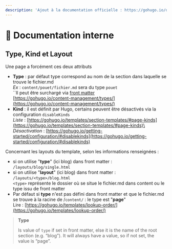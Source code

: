 ```yaml
---
description: 'Ajout à la documentation officielle : https://gohugo.io/documentation/'
---
```


# 📑 Documentation interne

## Type, Kind et Layout

Une page a forcément ces deux attributs

* **Type** : par défaut type correspond au nom de la section dans laquelle se trouve le fichier.md\
  _Ex_ : `content/pouet/fichier.md` sera du type `pouet`\
  ``Il peut être surchargé via [front matter](https://gohugo.io/content-management/front-matter/)\
  [https://gohugo.io/content-management/types/](https://gohugo.io/content-management/types/)
* **Kind** : il est définit par Hugo, certains peuvent être désactivés via la configuration `disableKinds`\
  _Liste_ : [https://gohugo.io/templates/section-templates/#page-kinds](https://gohugo.io/templates/section-templates/#page-kinds)\
  _Désactivation_ : [https://gohugo.io/getting-started/configuration/#disablekinds](https://gohugo.io/getting-started/configuration/#disablekinds)

Concernant les layouts du template, selon les informations renseignées :&#x20;

* si on utilise "**type**" (ici blog) dans front matter : `/layouts/blog/single.html`
* si on utilise "**layout**" (ici blog) dans front matter : `/layouts/<type>/blog.html`\
  `<type>` représente le dossier où se situe le fichier.md dans content ou le type issu de front matter
* Par défaut si **type** n'est pas défini dans front matter et que le fichier.md se trouve à la racine de /`content/` : le type est "**page**"\
  Lire : [https://gohugo.io/templates/lookup-order/](https://gohugo.io/templates/lookup-order/)

> **Type**
>
> Is value of `type` if set in front matter, else it is the name of the root section (e.g. “blog”). It will always have a value, so if not set, the value is “page”.



